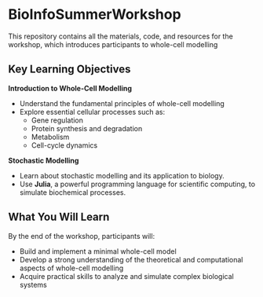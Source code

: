 # BioInfoSummerWorkshop
This repository contains all the materials, code, and resources for the workshop, which introduces participants to whole-cell modelling

## Key Learning Objectives
**Introduction to Whole-Cell Modelling**
   - Understand the fundamental principles of whole-cell modelling
   - Explore essential cellular processes such as:
     - Gene regulation
     - Protein synthesis and degradation
     - Metabolism
     - Cell-cycle dynamics

**Stochastic Modelling**
   - Learn about stochastic modelling and its application to biology.
   - Use **Julia**, a powerful programming language for scientific computing, to simulate biochemical processes.

## What You Will Learn
By the end of the workshop, participants will:
- Build and implement a minimal whole-cell model
- Develop a strong understanding of the theoretical and computational aspects of whole-cell modelling
- Acquire practical skills to analyze and simulate complex biological systems
